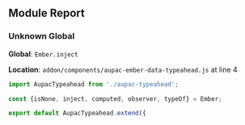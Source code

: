 ## Module Report
### Unknown Global

**Global**: `Ember.inject`

**Location**: `addon/components/aupac-ember-data-typeahead.js` at line 4

```js
import AupacTypeahead from './aupac-typeahead';

const {isNone, inject, computed, observer, typeOf} = Ember;

export default AupacTypeahead.extend({
```
